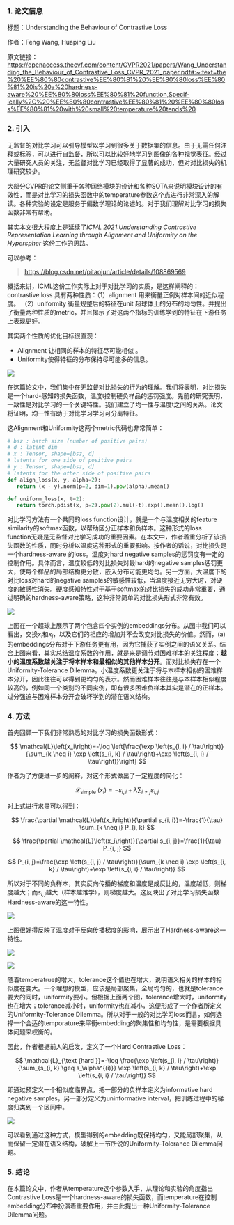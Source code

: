 ### 1. 论文信息

标题：Understanding the Behaviour of Contrastive Loss

作者：Feng Wang, Huaping Liu

原文链接：https://openaccess.thecvf.com/content/CVPR2021/papers/Wang_Understanding_the_Behaviour_of_Contrastive_Loss_CVPR_2021_paper.pdf#:~:text=the%20%EE%80%80contrastive%EE%80%81%20%EE%80%80loss%EE%80%81%20is%20a%20hardness-aware%20%EE%80%80loss%EE%80%81%20function,Specif-ically%2C%20%EE%80%80contrastive%EE%80%81%20%EE%80%80loss%EE%80%81%20with%20small%20temperature%20tends%20

### 2. 引入

无监督的对比学习可以引导模型以学习到很多关于数据集的信息。由于无需任何注释或标签，可以进行自监督，所以可以比较好地学习到图像的各种视觉表征。经过大量研究人员的关注，无监督对比学习已经取得了显著的成功，但对对比损失的机理研究较少。

大部分CVPR的论文侧重于各种网络模块的设计和各种SOTA来说明模块设计的有效性，而是对比学习的损失函数中的temperature参数这个点进行非常深入的解读。各种实验的设定是服务于偏数学理论的论述的。对于我们理解对比学习的损失函数非常有帮助。

其实本文很大程度上是延续了*ICML 2021:Understanding Contrastive Representation Learning through Alignment and Uniformity on the Hyperspher* 这份工作的思路。

可以参考：

> https://blog.csdn.net/pitaojun/article/details/108869569

概括来讲，ICML这份工作实际上对于对比学习的实质，是这样阐释的：contrastive loss 具有两种性质：（1）alignment 用来衡量正例对样本间的近似程度。 （2）uniformity 衡量规整后的特征在unit 超球体上的分布的均匀性。并提出了衡量两种性质的metric，并且揭示了对这两个指标的训练学到的特征在下游任务上表现更好。

其实两个性质的优化目标很直观：

- Alignment 让相同的样本的特征尽可能相似 。
- Uniformity使得特征的分布保持尽可能多的信息。

![](https://img-blog.csdnimg.cn/20200929155225622.png?x-oss-process=image/watermark,type_ZmFuZ3poZW5naGVpdGk,shadow_10,text_aHR0cHM6Ly9ibG9nLmNzZG4ubmV0L3BpdGFvanVu,size_16,color_FFFFFF,t_70#pic_center)

在这篇论文中，我们集中在无监督对比损失的行为的理解。我们将表明，对比损失是一个hard-感知的损失函数，温度t控制硬负样品的惩罚强度。先前的研究表明，一致性是对比学习的一个关键特性。我们建立了均一性与温度t之间的关系。论文将证明，均一性有助于对比学习学习可分离特征。

这Alignment和Uniformity这两个metric代码也非常简单：

```python
# bsz : batch size (number of positive pairs)
# d : latent dim
# x : Tensor, shape=[bsz, d]
# latents for one side of positive pairs
# y : Tensor, shape=[bsz, d]
# latents for the other side of positive pairs
def align_loss(x, y, alpha=2):
   return (x - y).norm(p=2, dim=1).pow(alpha).mean()

def uniform_loss(x, t=2):
   return torch.pdist(x, p=2).pow(2).mul(-t).exp().mean().log()
```

对比学习方法有一个共同的loss function设计，就是一个与温度相关的feature similarity的softmax函数，以帮助区分正样本和负样本。这种形式的loss function无疑是无监督对比学习成功的重要因素。在本文中，作者着重分析了该损失函数的性质，同时分析以温度这种形式的重要影响。按作者的话说，对比损失是一个hardness-aware 的loss。温度对hard negative samples的惩罚度有一定的控制作用。具体而言，温度较低的对比损失对最hard的negative samples惩罚更大，使每个样品的局部结构更分散，嵌入分布可能更均匀。另一方面，大温度下的对比loss对hard的negative samples的敏感性较低，当温度接近无穷大时，对硬度的敏感性消失。硬度感知特性对于基于softmax的对比损失的成功非常重要，通过明确的hardness-aware策略，这种非常简单的对比损失形式非常有效。

![](https://img-blog.csdnimg.cn/ce11cc762a47483bbd8ff7c8677a00e7.png)

上图在一个超球上展示了两个包含四个实例的embeddings分布。从图中我们可以看出，交换$x_{i}$和$x_{j}$，以及它们的相应的增加并不会改变对比损失的价值。然而，(a)的embeddings分布对于下游任务更有用，因为它捕获了实例之间的语义关系。结合上图来看，其实总结温度系数的作用，就是来是调节对困难样本的关注程度：**越小的温度系数越关注于将本样本和最相似的其他样本分开**。而对比损失存在一个Uniformity-Tolerance Dilemma。小温度系数更关注于将与本样本相似的困难样本分开，因此往往可以得到更均匀的表示。然而困难样本往往是与本样本相似程度较高的，例如同一个类别的不同实例，即有很多困难负样本其实是潜在的正样本。过分强迫与困难样本分开会破坏学到的潜在语义结构。

### 4. 方法

首先回顾一下我们非常熟悉的对比学习的损失函数形式：

$$
\mathcal{L}\left(x_i\right)=-\log \left[\frac{\exp \left(s_{i, i} / \tau\right)}{\sum_{k \neq i} \exp \left(s_{i, k} / \tau\right)+\exp \left(s_{i, i} / \tau\right)}\right]
$$

作者为了方便进一步的阐释，对这个形式做出了一定程度的简化：

$$
\mathcal{L}_{\text {simple }}\left(x_i\right)=-s_{i, i}+\lambda \sum_{i \neq j} s_{i, j}
$$


对上式进行求导可以得到：

$$
\frac{\partial \mathcal{L}\left(x_i\right)}{\partial s_{i, i}}=-\frac{1}{\tau} \sum_{k \neq i} P_{i, k}
$$

$$
\frac{\partial \mathcal{L}\left(x_i\right)}{\partial s_{i, j}}=\frac{1}{\tau} P_{i, j}
$$

$$
P_{i, j}=\frac{\exp \left(s_{i, j} / \tau\right)}{\sum_{k \neq i} \exp \left(s_{i, k} / \tau\right)+\exp \left(s_{i, i} / \tau\right)}
$$

所以对于不同的负样本，其实反向传播的梯度和温度是成反比的，温度越低，则梯度越大；而$s_{i,j}$越大（样本越难学），则梯度越大。这反映出了对比学习损失函数Hardness-aware的这一特性。

![](https://img-blog.csdnimg.cn/f1423cca35dd463cabcc0708a4a6f056.png)

上图很好得反映了温度对于反向传播梯度的影响，展示出了Hardness-aware这一特性。

![](https://img-blog.csdnimg.cn/4ba753484b1e4cdbbfb351bf3d88d085.png)

![](https://img-blog.csdnimg.cn/08878986e6f1445097f29d3eecce311c.png)

随着temperatrue的增大，tolerance这个值也在增大，说明语义相关的样本的相似度在变大。一个理想的模型，应该是局部聚集，全局均匀的，也就是tolerance要大的同时，uniformity要小。但根据上面两个图，tolerance增大时，uniformity也在增大；tolerance减小时，uniformity也在减小，这便形成了一个作者所定义的Uniformity-Tolerance Dilemma。所以对于一般的对比学习loss而言，如何选择一个合适的temporature来平衡embedding的聚集性和均匀性，是需要根据具体问题来权衡的。

因此，作者根据前人的启发，定义了一个Hard Contrastive Loss：

$$
\mathcal{L}_{\text {hard }}=-\log \frac{\exp \left(s_{i, i} / \tau\right)}{\sum_{s_{i, k} \geq s_\alpha^{(i)}} \exp \left(s_{i, k} / \tau\right)+\exp \left(s_{i, i} / \tau\right)}
$$

即通过预定义一个相似度临界点，把一部分的负样本定义为informative hard negative samples，另一部分定义为uninformative interval，把训练过程中的梯度归类到一个区间中。

![](https://img-blog.csdnimg.cn/a4a395da73bd4a079da5c7eb6ad5a376.png)

可以看到通过这种方式，模型得到的embedding既保持均匀，又能局部聚集，从而保留一定潜在语义结构，破解上一节所说的Uniformity-Tolerance Dilemma问题。

### 5. 结论

在本篇论文中，作者从temperature这个参数入手，从理论和实验的角度指出Contrastive Loss是一个hardness-aware的损失函数，而temperature在控制embedding分布中扮演着重要作用，并由此提出一种Uniformity-Tolerance Dilemma问题。